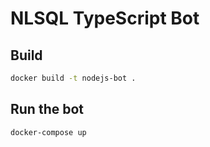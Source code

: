 # NLSQL TypeScript Bot


## Build


```bash
docker build -t nodejs-bot .
```

## Run the bot

```bash
docker-compose up
```